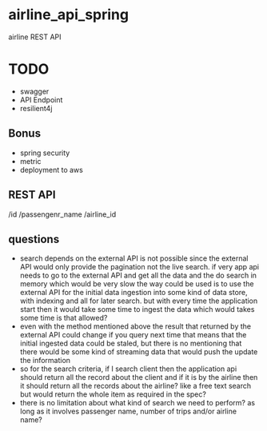 # airline_api_spring
airline REST API

# TODO
* swagger
* API Endpoint
* resilient4j

## Bonus
* spring security
* metric
* deployment to aws
 
## REST API
/id
/passengenr_name
/airline_id



## questions 
* search depends on the external API is not possible since the external API
would only provide the pagination not the live search. if very app api needs to
go to the external API and get all the data and the do search in memory which
would be very slow
the way could be used is to use the external API for the initial data ingestion
into some kind of data store, with indexing and all for later search. but with every time
the application start then it would take some time to ingest the data which would takes
some time is that allowed?
* even with the method mentioned above the result that returned by the external API
could change if you query next time that means that the initial ingested data could be
staled, but there is no mentioning that there would be some kind of streaming data that
would push the update the information
* so for the search criteria, if I search client then the application api should
return all the record about the client and if it is by the airline then it should return
all the records about the airline? like a free text search but would return the whole item
as required in the spec?
* there is no limitation about what kind of search we need to perform? as long as it involves
passenger name, number of trips and/or airline name?
